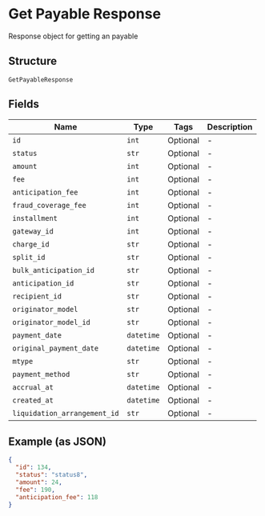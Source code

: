 
# Get Payable Response

Response object for getting an payable

## Structure

`GetPayableResponse`

## Fields

| Name | Type | Tags | Description |
|  --- | --- | --- | --- |
| `id` | `int` | Optional | - |
| `status` | `str` | Optional | - |
| `amount` | `int` | Optional | - |
| `fee` | `int` | Optional | - |
| `anticipation_fee` | `int` | Optional | - |
| `fraud_coverage_fee` | `int` | Optional | - |
| `installment` | `int` | Optional | - |
| `gateway_id` | `int` | Optional | - |
| `charge_id` | `str` | Optional | - |
| `split_id` | `str` | Optional | - |
| `bulk_anticipation_id` | `str` | Optional | - |
| `anticipation_id` | `str` | Optional | - |
| `recipient_id` | `str` | Optional | - |
| `originator_model` | `str` | Optional | - |
| `originator_model_id` | `str` | Optional | - |
| `payment_date` | `datetime` | Optional | - |
| `original_payment_date` | `datetime` | Optional | - |
| `mtype` | `str` | Optional | - |
| `payment_method` | `str` | Optional | - |
| `accrual_at` | `datetime` | Optional | - |
| `created_at` | `datetime` | Optional | - |
| `liquidation_arrangement_id` | `str` | Optional | - |

## Example (as JSON)

```json
{
  "id": 134,
  "status": "status8",
  "amount": 24,
  "fee": 190,
  "anticipation_fee": 118
}
```

